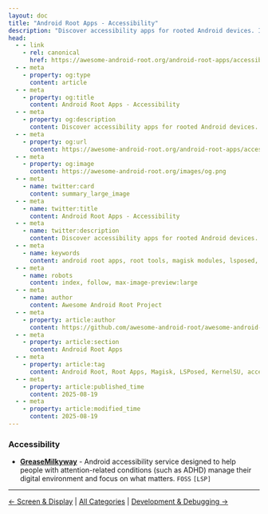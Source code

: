 ```yaml
---
layout: doc
title: "Android Root Apps - Accessibility"
description: "Discover accessibility apps for rooted Android devices. Improve usability with automation, screen readers, input control, and custom interactions for better access."
head:
  - - link
    - rel: canonical
      href: https://awesome-android-root.org/android-root-apps/accessibility
  - - meta
    - property: og:type
      content: article
  - - meta
    - property: og:title
      content: Android Root Apps - Accessibility
  - - meta
    - property: og:description
      content: Discover accessibility apps for rooted Android devices. Improve usability with automation, screen readers, input control, and custom interactions for better access.
  - - meta
    - property: og:url
      content: https://awesome-android-root.org/android-root-apps/accessibility
  - - meta
    - property: og:image
      content: https://awesome-android-root.org/images/og.png
  - - meta
    - name: twitter:card
      content: summary_large_image
  - - meta
    - name: twitter:title
      content: Android Root Apps - Accessibility
  - - meta
    - name: twitter:description
      content: Discover accessibility apps for rooted Android devices. Improve usability with automation, screen readers, input control, and custom interactions for better access.
  - - meta
    - name: keywords
      content: android root apps, root tools, magisk modules, lsposed, kernelsu, accessibility, assistive tools, screen reader, automation
  - - meta
    - name: robots
      content: index, follow, max-image-preview:large
  - - meta
    - name: author
      content: Awesome Android Root Project
  - - meta
    - property: article:author
      content: https://github.com/awesome-android-root/awesome-android-root
  - - meta
    - property: article:section
      content: Android Root Apps
  - - meta
    - property: article:tag
      content: Android Root, Root Apps, Magisk, LSPosed, KernelSU, accessibility, assistive tools
  - - meta
    - property: article:published_time
      content: 2025-08-19
  - - meta
    - property: article:modified_time
      content: 2025-08-19
---
```


### Accessibility

- **[GreaseMilkyway](https://play.google.com/store/apps/details?id=net.kollnig.greasemilkyway)** - Android accessibility service designed to help people with attention-related conditions (such as ADHD) manage their digital environment and focus on what matters. `FOSS` `[LSP]`

---
[← Screen & Display](./screen-and-display.md) | [All Categories](./index.md) | [Development & Debugging →](./development-and-debugging.md)
